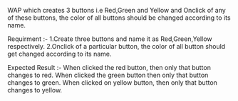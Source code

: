 WAP which creates 3 buttons 
i.e Red,Green and Yellow and Onclick of any of these buttons,
the color of all buttons should be changed according to its name.

Requirment :- 
1.Create three buttons and name it as Red,Green,Yellow respectively.
2.Onclick of a particular button, the color of all button should get changed according to its name.

Expected Result :-
When clicked the red button, then  only that button changes to red.
When clicked the green button  then  only that button changes to green.
When clicked on yellow button, then  only that button changes to yellow.
